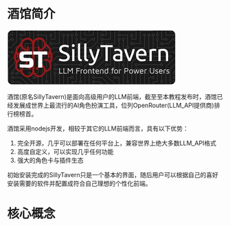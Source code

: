 # 酒馆简介

![alt text](image.png)

酒馆(原名SillyTavern)是面向高级用户的LLM前端，截至至本教程发布时，酒馆已经发展成世界上最流行的AI角色扮演工具，位列OpenRouter(LLM_API提供商)排行榜榜首。

酒馆采用nodejs开发，相较于其它的LLM前端而言，具有以下优势：
1. 完全开源，几乎可以部署在任何平台上，兼容世界上绝大多数LLM_API格式
2. 高度自定义，可以实现几乎任何功能
3. 强大的角色卡与插件生态

初始安装完成的SillyTavern只是一个基本的界面，随后用户可以根据自己的喜好安装需要的软件并配置成符合自己理想的个性化前端。

# 核心概念

